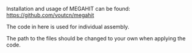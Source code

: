 Installation and usage of MEGAHIT can be found:
https://github.com/voutcn/megahit

The code in here is used for individual assembly.

The path to the files should be changed to your own when applying the code.
